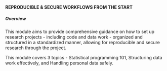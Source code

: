 <h4>REPRODUCIBLE & SECURE WORKFLOWS FROM THE START</h4>
<h5> Overview </h5>
This module aims to provide comprehensive guidance on how to set up research projects - including code and data work - organized and structured in a standardized manner, allowing for reproducible and secure research through the project.

This module covers 3 topics - Statistical programming 101, Structuring data work effectively, and Handling personal data safely.
